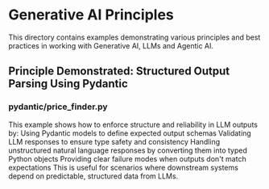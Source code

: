# Generative AI Principles

This directory contains examples demonstrating various principles and best practices in working with Generative AI, LLMs and Agentic AI.

## Principle Demonstrated: Structured Output Parsing Using Pydantic
### pydantic/price_finder.py

This example shows how to enforce structure and reliability in LLM outputs by:
Using Pydantic models to define expected output schemas 
Validating LLM responses to ensure type safety and consistency
Handling unstructured natural language responses by converting them into typed Python objects
Providing clear failure modes when outputs don't match expectations
This is useful for scenarios where downstream systems depend on predictable, structured data from LLMs.


